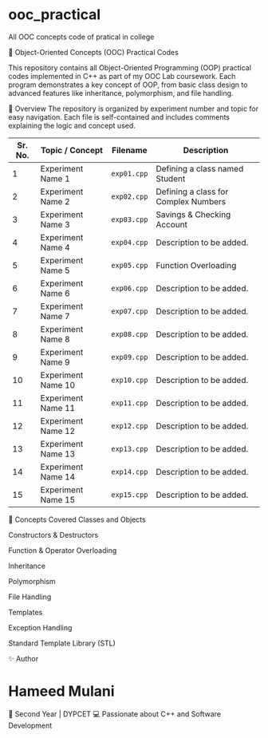# ooc_practical
All OOC concepts code of pratical in college

🧩 Object-Oriented Concepts (OOC) Practical Codes

This repository contains all Object-Oriented Programming (OOP) practical codes implemented in C++ as part of my OOC Lab coursework.
Each program demonstrates a key concept of OOP, from basic class design to advanced features like inheritance, polymorphism, and file handling.

📘 Overview
The repository is organized by experiment number and topic for easy navigation.
Each file is self-contained and includes comments explaining the logic and concept used.

| Sr. No. | Topic / Concept       | Filename                  | Description                 |
| ------- | ------------------- | ------------------------ | --------------------------- |
| 1       | Experiment Name 1 | `exp01.cpp`    | Defining a class named Student    |
| 2       | Experiment Name 2  |  `exp02.cpp`   | Defining a class for Complex Numbers    |
| 3       | Experiment Name 3  | `exp03.cpp`    | Savings & Checking Account   |
| 4       | Experiment Name 4  | `exp04.cpp`    | Description to be added.    |
| 5       | Experiment Name 5 | `exp05.cpp`    | Function Overloading    |
| 6       | Experiment Name 6  | `exp06.cpp`    | Description to be added.    |
| 7       | Experiment Name 7 | `exp07.cpp` | Description to be added.    |
| 8       | Experiment Name 8  | `exp08.cpp`    | Description to be added.    |
| 9       | Experiment Name 9  | `exp09.cpp`    | Description to be added.    |
| 10      | Experiment Name 10| `exp10.cpp`   | Description to be added.    |
| 11      | Experiment Name 11| `exp11.cpp`   | Description to be added.    |
| 12      | Experiment Name 12 | `exp12.cpp`   | Description to be added.    |
| 13      | Experiment Name 13 | `exp13.cpp`   | Description to be added.    |
| 14      | Experiment Name 14 | `exp14.cpp`   | Description to be added.    |
| 15      | Experiment Name 15 | `exp15.cpp`   | Description to be added.    |


🧠 Concepts Covered
Classes and Objects

Constructors & Destructors

Function & Operator Overloading

Inheritance

Polymorphism

File Handling

Templates

Exception Handling

Standard Template Library (STL)



✨ Author

# Hameed Mulani 
📘 Second Year | DYPCET
💻 Passionate about C++ and Software Development